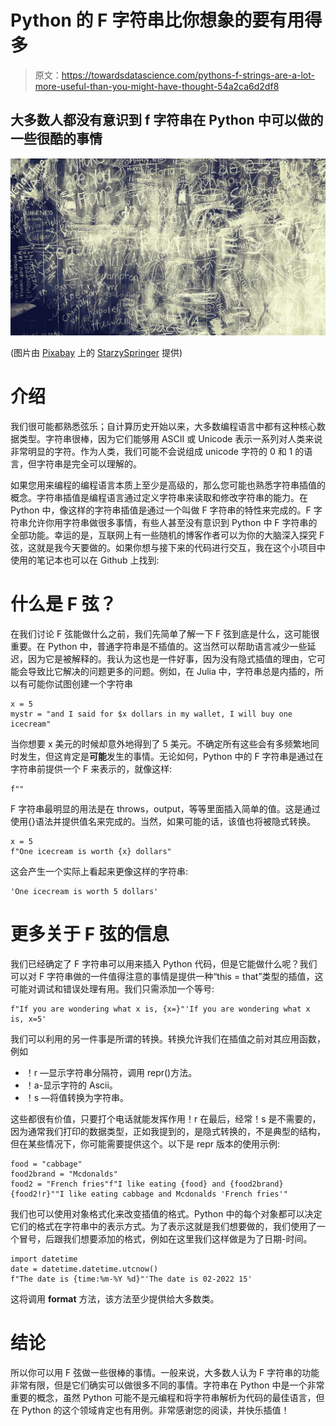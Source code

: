 # Python 的 F 字符串比你想象的要有用得多

> 原文：<https://towardsdatascience.com/pythons-f-strings-are-a-lot-more-useful-than-you-might-have-thought-54a2ca6d2df8>

## 大多数人都没有意识到 f 字符串在 Python 中可以做的一些很酷的事情

![](img/e35965d101b8f3a94e4f05237b6e6c45.png)

(图片由 [Pixabay](http://pixabay.com) 上的 [StarzySpringer](https://pixabay.com/images/id-2667529/) 提供)

# 介绍

我们很可能都熟悉弦乐；自计算历史开始以来，大多数编程语言中都有这种核心数据类型。字符串很棒，因为它们能够用 ASCII 或 Unicode 表示一系列对人类来说非常明显的字符。作为人类，我们可能不会说组成 unicode 字符的 0 和 1 的语言，但字符串是完全可以理解的。

如果您用来编程的编程语言本质上至少是高级的，那么您可能也熟悉字符串插值的概念。字符串插值是编程语言通过定义字符串来读取和修改字符串的能力。在 Python 中，像这样的字符串插值是通过一个叫做 F 字符串的特性来完成的。F 字符串允许你用字符串做很多事情，有些人甚至没有意识到 Python 中 F 字符串的全部功能。幸运的是，互联网上有一些随机的博客作者可以为你的大脑深入探究 F 弦，这就是我今天要做的。如果你想与接下来的代码进行交互，我在这个小项目中使用的笔记本也可以在 Github 上找到:

[](https://github.com/emmettgb/Emmetts-DS-NoteBooks/blob/master/Python3/f%20strings.ipynb)  

# 什么是 F 弦？

在我们讨论 F 弦能做什么之前，我们先简单了解一下 F 弦到底是什么，这可能很重要。在 Python 中，普通字符串是不插值的。这当然可以帮助语言减少一些延迟，因为它是被解释的。我认为这也是一件好事，因为没有隐式插值的理由，它可能会导致比它解决的问题更多的问题。例如，在 Julia 中，字符串总是内插的，所以有可能你试图创建一个字符串

```
x = 5
mystr = "and I said for $x dollars in my wallet, I will buy one icecream"
```

当你想要 x 美元的时候却意外地得到了 5 美元。不确定所有这些会有多频繁地同时发生，但这肯定是**可能**发生的事情。无论如何，Python 中的 F 字符串是通过在字符串前提供一个 F 来表示的，就像这样:

```
f""
```

F 字符串最明显的用法是在 throws，output，等等里面插入简单的值。这是通过使用{}语法并提供值名来完成的。当然，如果可能的话，该值也将被隐式转换。

```
x = 5
f"One icecream is worth {x} dollars"
```

这会产生一个实际上看起来更像这样的字符串:

```
'One icecream is worth 5 dollars' 
```

# 更多关于 F 弦的信息

我们已经确定了 F 字符串可以用来插入 Python 代码，但是它能做什么呢？我们可以对 F 字符串做的一件值得注意的事情是提供一种“this = that”类型的插值，这可能对调试和错误处理有用。我们只需添加一个等号:

```
f"If you are wondering what x is, {x=}"'If you are wondering what x is, x=5'
```

我们可以利用的另一件事是所谓的转换。转换允许我们在插值之前对其应用函数，例如

*   ！r —显示字符串分隔符，调用 repr()方法。
*   ！a-显示字符的 Ascii。
*   ！s —将值转换为字符串。

这些都很有价值，只要打个电话就能发挥作用！r 在最后，经常！s 是不需要的，因为通常我们打印的数据类型，正如我提到的，是隐式转换的，不是典型的结构，但在某些情况下，你可能需要提供这个。以下是 repr 版本的使用示例:

```
food = "cabbage"
food2brand = "Mcdonalds"
food2 = "French fries"f"I like eating {food} and {food2brand} {food2!r}""I like eating cabbage and Mcdonalds 'French fries'"
```

我们也可以使用对象格式化来改变插值的格式。Python 中的每个对象都可以决定它们的格式在字符串中的表示方式。为了表示这就是我们想要做的，我们使用了一个冒号，后跟我们想要添加的格式，例如在这里我们这样做是为了日期-时间。

```
import datetime
date = datetime.datetime.utcnow()
f"The date is {time:%m-%Y %d}"'The date is 02-2022 15'
```

这将调用 __format__ 方法，该方法至少提供给大多数类。

# 结论

所以你可以用 F 弦做一些很棒的事情。一般来说，大多数人认为 F 字符串的功能非常有限，但是它们确实可以做很多不同的事情。字符串在 Python 中是一个非常重要的概念，虽然 Python 可能不是元编程和将字符串解析为代码的最佳语言，但在 Python 的这个领域肯定也有用例。非常感谢您的阅读，并快乐插值！